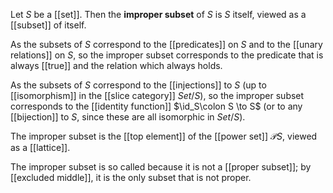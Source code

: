 Let $S$ be a [[set]].  Then the __improper subset__ of $S$ is $S$ itself, viewed as a [[subset]] of itself.

As the subsets of $S$ correspond to the [[predicates]] on $S$ and to the [[unary relations]] on $S$, so the improper subset corresponds to the predicate that is always [[true]] and the relation which always holds.

As the subsets of $S$ correspond to the [[injections]] to $S$ (up to [[isomorphism]] in the [[slice category]] $Set/S$), so the improper subset corresponds to the [[identity function]] $\id_S\colon S \to S$ (or to any [[bijection]] to $S$, since these are all isomorphic in $Set/S$).

The improper subset is the [[top element]] of the [[power set]] $\mathcal{P}S$, viewed as a [[lattice]].

The improper subset is so called because it is not a [[proper subset]]; by [[excluded middle]], it is the only subset that is not proper.
